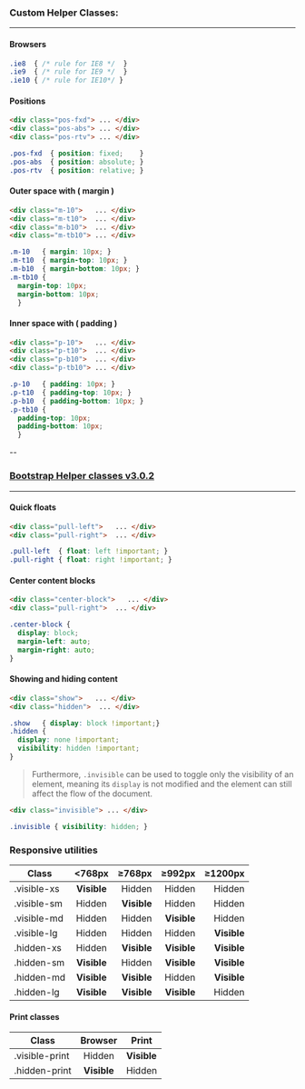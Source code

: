 ### Custom Helper Classes:
---

#### Browsers
```css
.ie8  { /* rule for IE8 */  }
.ie9  { /* rule for IE9 */  }
.ie10 { /* rule for IE10*/ }
```

#### Positions
```html
<div class="pos-fxd"> ... </div>
<div class="pos-abs"> ... </div>
<div class="pos-rtv"> ... </div>
```
```css
.pos-fxd  { position: fixed;    }
.pos-abs  { position: absolute; }
.pos-rtv  { position: relative; }
```

#### Outer space with ( margin )
```html
<div class="m-10">   ... </div>
<div class="m-t10">  ... </div>
<div class="m-b10">  ... </div>
<div class="m-tb10"> ... </div>
```
```css
.m-10   { margin: 10px; }
.m-t10  { margin-top: 10px; }
.m-b10  { margin-bottom: 10px; }
.m-tb10 { 
  margin-top: 10px; 
  margin-bottom: 10px; 
  }
```

#### Inner space with ( padding )
```html
<div class="p-10">   ... </div>
<div class="p-t10">  ... </div>
<div class="p-b10">  ... </div>
<div class="p-tb10"> ... </div>
```
```css
.p-10   { padding: 10px; }
.p-t10  { padding-top: 10px; }
.p-b10  { padding-bottom: 10px; }
.p-tb10 { 
  padding-top: 10px; 
  padding-bottom: 10px; 
  }
```

--
### [Bootstrap Helper classes v3.0.2](http://getbootstrap.com/css/#helper-classes)
---

#### Quick floats
```html
<div class="pull-left">   ... </div>
<div class="pull-right">  ... </div>
```
```css
.pull-left  { float: left !important; }
.pull-right { float: right !important; }
```

#### Center content blocks
```html
<div class="center-block">   ... </div>
<div class="pull-right">  ... </div>
```
```css
.center-block { 
  display: block; 
  margin-left: auto; 
  margin-right: auto; 
}
```

#### Showing and hiding content
```html
<div class="show">   ... </div>
<div class="hidden">  ... </div>
```
```css
.show   { display: block !important;}
.hidden { 
  display: none !important; 
  visibility: hidden !important; 
}
```

> Furthermore, `.invisible` can be used to toggle only the visibility of an element, meaning its `display` is not modified and the element can still affect the flow of the document.

```html
<div class="invisible"> ... </div>
```
```css
.invisible { visibility: hidden; }
```
### Responsive utilities

|  Class        | <768px      | ≥768px        | ≥992px       | ≥1200px     |
| --------------|:-----------:| -------------:| ------------:| -----------:|
| .visible-xs   | **Visible** |  Hidden       | Hidden       | Hidden      |
| .visible-sm   | Hidden      |  **Visible**  | Hidden       | Hidden      |
| .visible-md   | Hidden      |  Hidden       | **Visible**  | Hidden      |
| .visible-lg   | Hidden      |  Hidden       | Hidden       | **Visible** |
| .hidden-xs    | Hidden      |  **Visible**  | **Visible**  | **Visible** |
| .hidden-sm    | **Visible** |  Hidden       | **Visible**  | **Visible** |
| .hidden-md    | **Visible** |  **Visible**  | Hidden       | **Visible** |
| .hidden-lg    | **Visible** |  **Visible**  | **Visible**  | Hidden      |


#### Print classes
|  Class         | Browser     | Print       |
| ---------------|:-----------:| ------------|
| .visible-print | Hidden      | **Visible** |
| .hidden-print  | **Visible** | Hidden      |

